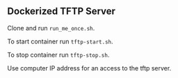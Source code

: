 Dockerized TFTP Server
----------------------

Clone and run `run_me_once.sh`.

To start container run `tftp-start.sh`.

To stop container run `tftp-stop.sh`.

Use computer IP address for an access to the tftp server.

